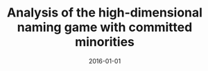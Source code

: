 ---
# Documentation: https://wowchemy.com/docs/managing-content/

title: Analysis of the high-dimensional naming game with committed minorities
subtitle: ''
summary: ''
authors:
- William Pickering
- Bolesław Szymański
- Chjan C. Lim
tags: []
categories: []
date: '2016-01-01'
lastmod: 2022-10-07T05:04:34Z
featured: false
draft: false

# Featured image
# To use, add an image named `featured.jpg/png` to your page's folder.
# Focal points: Smart, Center, TopLeft, Top, TopRight, Left, Right, BottomLeft, Bottom, BottomRight.
image:
  caption: ''
  focal_point: ''
  preview_only: false

# Projects (optional).
#   Associate this post with one or more of your projects.
#   Simply enter your project's folder or file name without extension.
#   E.g. `projects = ["internal-project"]` references `content/project/deep-learning/index.md`.
#   Otherwise, set `projects = []`.
projects: []
publishDate: '2022-10-07T05:04:32.951107Z'
publication_types:
- '2'
abstract: ''
publication: '*Physical Review E*'
doi: 10.1103/PhysRevE.93.052311
---